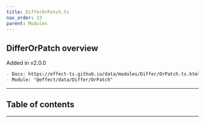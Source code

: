 ```yaml
---
title: DifferOrPatch.ts
nav_order: 23
parent: Modules
---
```


## DifferOrPatch overview

Added in v2.0.0

```md
- Docs: https://effect-ts.github.io/data/modules/Differ/OrPatch.ts.html
- Module: "@effect/data/Differ/OrPatch"
```

---

<h2 class="text-delta">Table of contents</h2>

---

